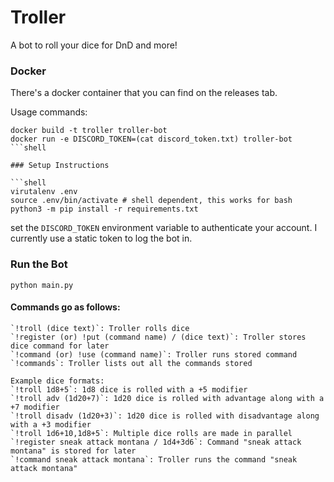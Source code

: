 # Troller
A bot to roll your dice for DnD and more!

### Docker

There's a docker container that you can find on the releases tab.

Usage commands:
```
docker build -t troller troller-bot
docker run -e DISCORD_TOKEN=(cat discord_token.txt) troller-bot
```shell

### Setup Instructions

```shell
virutalenv .env
source .env/bin/activate # shell dependent, this works for bash
python3 -m pip install -r requirements.txt
```

set the `DISCORD_TOKEN` environment variable to authenticate your account.
I currently use a static token to log the bot in.

### Run the Bot

```shell
python main.py
```


#### Commands go as follows:
```
`!troll (dice text)`: Troller rolls dice
`!register (or) !put (command name) / (dice text)`: Troller stores dice command for later
`!command (or) !use (command name)`: Troller runs stored command
`!commands`: Troller lists out all the commands stored

Example dice formats:
`!troll 1d8+5`: 1d8 dice is rolled with a +5 modifier
`!troll adv (1d20+7)`: 1d20 dice is rolled with advantage along with a +7 modifier
`!troll disadv (1d20+3)`: 1d20 dice is rolled with disadvantage along with a +3 modifier
`!troll 1d6+10,1d8+5`: Multiple dice rolls are made in parallel
`!register sneak attack montana / 1d4+3d6`: Command "sneak attack montana" is stored for later
`!command sneak attack montana`: Troller runs the command "sneak attack montana"
```

